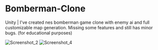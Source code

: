 # Bomberman-Clone
Unity | I've created nes bomberman game clone with enemy ai and full customizable map generation. Missing some features and still has minor bugs. (for educational purposes)

![Screenshot_2](https://user-images.githubusercontent.com/53268284/205693109-c7ea59e3-ed2b-4059-aa94-ac58ab26a4b8.png)
![Screenshot_4](https://user-images.githubusercontent.com/53268284/205693119-484db65a-068e-41d0-bf60-5092a6a9ed34.png)
